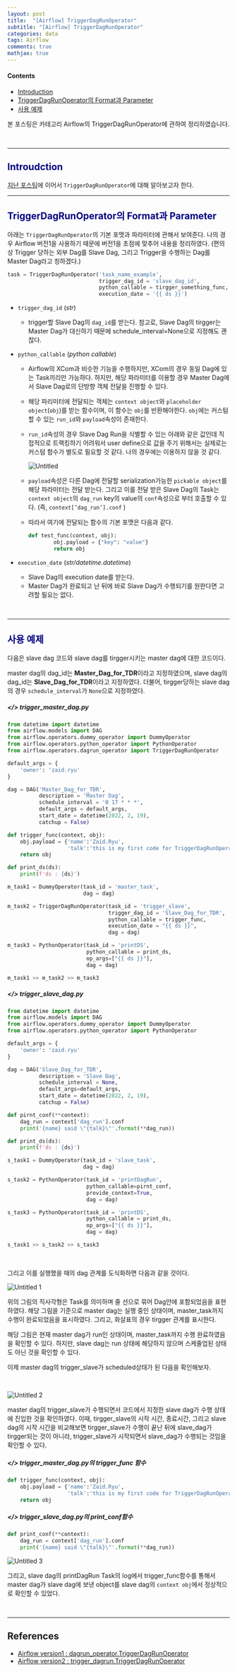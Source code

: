 ```yaml
---
layout: post
title:  "[Airflow] TriggerDagRunOperator"
subtitle: "[Airflow] TriggerDagRunOperator"
categories: data
tags: Airflow
comments: true
mathjax: true
---
```


#### Contents
- [Introduction](#introduction)
- [TriggerDagRunOperator의 Format과 Parameter](#triggerdagrunoperator의-format과-parameter)
- [사용 예제](#사용-예제)

본 포스팅은 카테고리 Airflow의  TriggerDagRunOperator에 관하여 정리하였습니다.

<br>

---

## <span style="color:navy">Introudction<span>

[지난 포스팅](https://jhryu1208.github.io/data/2022/02/20/Airflow_ExternalTaskSensor/)에 이어서 `TriggerDagRunOperator`에 대해 알아보고자 한다.

---

## <span style="color:navy">TriggerDagRunOperator의 Format과 Parameter<span>

아래는 `TriggerDagRunOperator`의 기본 포맷과 파라미터에 관해서 보여준다.  나의 경우 Airflow 버전1을 사용하기 때문에 버전1을 초점에 맞추어 내용을 정리하였다. (편의상 Trigger 당하는 외부 Dag를 Slave Dag, 그리고 Trigger을 수행하는 Dag를 Master Dag라고 칭하겠다.)

 

```python
task = TriggerDagRunOperator('task_name_example',
                             trigger_dag_id = 'slave_dag_id',
                             python_callable = tirgger_something_func,
                             execution_date = '{{ ds }}')
```

- `trigger_dag_id` (*str*)
    - trigger할 Slave Dag의 `dag_id`를 받는다. 참고로, Slave Dag의 tirgger는 Master Dag가 대신하기 때문에 schedule_interval=None으로 지정해도 괜찮다.

- `python_callable` (*python callable*)
    - Airflow의 XCom과 비슷한 기능을 수행하지만,  XCom의 경우 동일 Dag에 있는 Task끼리만 가능하다. 하지만, 해당 파라미터를 이용할 경우 Master Dag에서 Slave Dag로의 단방향 객체 전달을 진행할 수 있다.
    - 해당 파리미터에 전달되는 객체는 `context object`와 `placeholder object`(`obj`)를 받는 함수이며, 이 함수는 `obj`를 반환해야한다. `obj`에는 커스텀할 수 있는 `run_id`와 `payload`속성이 존재한다.
    - `run_id`속성의 경우 Slave Dag Run을 식별할 수 있는 아래와 같은 값인데 직접적으로 트랙킹하기 어려워서 user define으로 값을 주기 위해서는 실제로는 커스텀 함수가 별도로 필요할 것 같다. 나의 경우에는 이용하지 않을 것 같다.
        
        ![Untitled](https://user-images.githubusercontent.com/53929665/154988161-cd5e9331-b611-4a1f-8d35-ac401be5eabe.png)
        
    - `payload`속성은 다른 Dag에 전달할 serialization가능한 `pickable object`를 해당 파라미터는 전달 받는다. 그리고 이를 전달 받은 Slave Dag의 Task는 `context object`의 `dag_run` key의 value의 `conf`속성으로 부터 호출할 수 있다. (즉, `context[’dag_run’].conf` )
    - 따라서 여기에 전달되는 함수의 기본 포맷은 다음과 같다.
        
        ```python
        def test_func(context, obj):
                obj.payload = {"key": "value"}
                return obj
        ```
        

- `execution_date` (*str/datetime.datetime*)
    - Slave Dag의 execution date를 받는다.
    - Master Dag가 완료되고 난 뒤에 바로 Slave Dag가 수행되기를 원한다면 고려할 필요는 없다.

<br>

---

## <span style="color:navy">사용 예제<span>

다음은 slave dag 코드와 slave dag를 tirgger시키는 master dag에 대한 코드이다.

master dag의 dag_id는 **Master_Dag_for_TDR**이라고 지정하였으며, slave dag의 dag_id는 **Slave_Dag_for_TDR**이라고 지정하였다. 더불어, tirgger당하는 slave dag의 경우 `schedule_interval`가 `None`으로 지정하였다.

##### </> trigger_master_dag.py

```python
from datetime import datetime
from airflow.models import DAG
from airflow.operators.dummy_operator import DummyOperator
from airflow.operators.python_operator import PythonOperator
from airflow.operators.dagrun_operator import TriggerDagRunOperator

default_args = {
    'owner': 'zaid.ryu'
}

dag = DAG('Master_Dag_for_TDR',
          description = 'Master Dag',
          schedule_interval = '0 17 * * *',
          default_args = default_args,
          start_date = datetime(2022, 2, 19),
          catchup = False)

def trigger_func(context, obj):
    obj.payload = {'name':'Zaid.Ryu',
                   'talk':'this is my first code for TriggerDagRunOperator'}
    return obj

def print_ds(ds):
    print(f'ds : {ds}')

m_task1 = DummyOperator(task_id = 'master_task',
                        dag = dag)

m_task2 = TriggerDagRunOperator(task_id = 'trigger_slave',
                                trigger_dag_id = 'Slave_Dag_for_TDR',
                                python_callable = trigger_func,
                                execution_date = "{{ ds }}",
                                dag = dag)

m_task3 = PythonOperator(task_id = 'printDS',
                         python_callable = print_ds,
                         op_args=["{{ ds }}"],
                         dag = dag)

m_task1 >> m_task2 >> m_task3
```

##### </> trigger_slave_dag.py

```python
from datetime import datetime
from airflow.models import DAG
from airflow.operators.dummy_operator import DummyOperator
from airflow.operators.python_operator import PythonOperator

default_args = {
    'owner': 'zaid.ryu'
}

dag = DAG('Slave_Dag_for_TDR',
          description = 'Slave Dag',
          schedule_interval = None,
          default_args=default_args,
          start_date = datetime(2022, 2, 19),
          catchup = False)

def pirnt_conf(**context):
    dag_run = context['dag_run'].conf
    print('{name} said \"{talk}\"'.format(**dag_run))

def print_ds(ds):
    print(f'ds : {ds}')

s_task1 = DummyOperator(task_id = 'slave_task',
                        dag = dag)

s_task2 = PythonOperator(task_id = 'printDagRun',
                         python_callable=pirnt_conf,
                         provide_context=True,
                         dag = dag)

s_task3 = PythonOperator(task_id = 'printDS',
                         python_callable = print_ds,
                         op_args=["{{ ds }}"],
                         dag = dag)

s_task1 >> s_task2 >> s_task3
```

<br>

그리고 이를 실행했을 때의 dag 관계를 도식화하면 다음과 같을 것이다. 

![Untitled 1](https://user-images.githubusercontent.com/53929665/154988151-994e654b-780e-4cbe-ba48-b329117e98db.png)

위의 그림의 직사각형은 Task를 의미하며 줄 선으로 묶어 Dag안에 포함되었음을 표현하였다. 해당 그림을 기준으로 master dag는 실행 중인 상태이며, master_task까지 수행이 완료되었음을 표시하였다. 그리고, 화살표의 경우 tirgger 관계를 표시한다.

해당 그림은 현재 master dag가 run인 상태이며, master_task까지 수행 완료하였음을 확인할 수 있다. 하지만, slave dag는 run 상태에 해당하지 않으며 스케줄업된 상태도 아닌 것을 확인할 수 있다.

이제 master dag의 trigger_slave가 scheduled상태가 된 다음을 확인해보자.

<br>


![Untitled 2](https://user-images.githubusercontent.com/53929665/154988153-4dc4cd3f-6ad3-4a72-bb94-edec409f7439.png)

master dag의 trigger_slave가 수행되면서 코드에서 지정한 slave dag가 수행 상태에 진입한 것을 확인하였다. 이때, tirgger_slave의 시작 시간, 종료시간, 그리고 slave dag의 시작 시간을 비교해보면 tirgger_slave가 수행이 끝난 뒤에 slave_dag가 tirgger되는 것이 아니라, trigger_slave가 시작되면서 slave_dag가 수행되는 것임을 확인할 수 있다. 

##### </> trigger_master_dag.py의 trigger_func 함수

```python
def trigger_func(context, obj):
    obj.payload = {'name':'Zaid.Ryu',
                   'talk':'this is my first code for TriggerDagRunOperator'}
    return obj
```

##### </> trigger_slave_dag.py의 print_conf함수

```python
def print_conf(**context):
    dag_run = context['dag_run'].conf
    print('{name} said \"{talk}\"'.format(**dag_run))
```


![Untitled 3](https://user-images.githubusercontent.com/53929665/154988157-aa9af60a-1740-4486-b1c6-0ce1654351ae.png)

그리고,  slave dag의 printDagRun Task의 log에서 trigger_func함수를 통해서 master dag가 slave dag에 보낸 object를 slave dag의 `context obj`에서 정상적으로 확인할 수 있었다. 

<br>

---

## References

- [Airflow version1 : dagrun_operator.TriggerDagRunOperator](https://airflow.apache.org/docs/apache-airflow/1.10.15/_api/airflow/operators/dagrun_operator/index.html?highlight=triggerdagrunoperator#airflow.operators.dagrun_operator.TriggerDagRunOperator)
- [Airflow version2 : trigger_dagrun.TriggerDagRunOperator](https://airflow.apache.org/docs/apache-airflow/stable/_api/airflow/operators/trigger_dagrun/index.html)